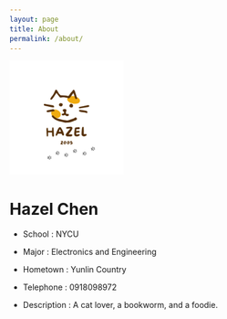 ```yaml
---
layout: page
title: About
permalink: /about/
---
```




<img src="https://github.com/Hazel-1212/Hazel-the-Cat/blob/main/pictures/Brown%20Yellow%20Cat%20Logo.png?raw=true" width=200>


**Hazel Chen**
==============


- School : NYCU


- Major : Electronics and Engineering


- Hometown : Yunlin Country


- Telephone : 0918098972


- Description : A cat lover, a bookworm, and a foodie.

